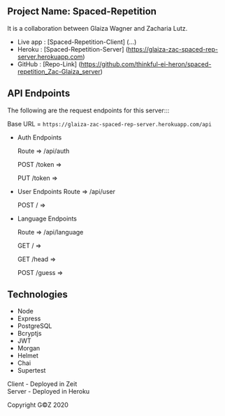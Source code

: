 ## Project Name: Spaced-Repetition

It is a collaboration between Glaiza Wagner and Zacharia Lutz.

- Live app  :   [Spaced-Repetition-Client] (...)
- Heroku    :   [Spaced-Repetition-Server] (https://glaiza-zac-spaced-rep-server.herokuapp.com)
- GitHub    :   [Repo-Link] (https://github.com/thinkful-ei-heron/spaced-repetition_Zac-Glaiza_server)

## API Endpoints

The following are the request endpoints for this server:::

Base URL = `https://glaiza-zac-spaced-rep-server.herokuapp.com/api`

- Auth Endpoints

    Route => /api/auth

    POST /token =>

    PUT /token =>

- User Endpoints
    Route => /api/user

    POST / =>

- Language Endpoints

    Route => /api/language </br>

    GET / =>

    GET /head =>

    POST /guess =>

## Technologies
- Node
- Express
- PostgreSQL
- Bcryptjs
- JWT
- Morgan
- Helmet
- Chai
- Supertest

Client - Deployed in Zeit </br>
Server - Deployed in Heroku 

Copyright G©Z 2020